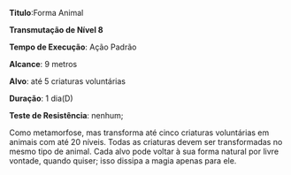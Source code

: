**Titulo**:Forma Animal

**Transmutação de Nível 8**

**Tempo de Execução**: Ação Padrão

**Alcance**: 9 metros

**Alvo**: até 5 criaturas voluntárias

**Duração**: 1 dia(D)

**Teste de Resistência**: nenhum;

Como metamorfose, mas transforma até cinco criaturas voluntárias em animais com até 20 níveis. Todas as criaturas devem ser transformadas no mesmo tipo de animal. 
Cada alvo pode voltar à sua forma natural por livre vontade, quando quiser; isso dissipa a magia apenas para ele.
